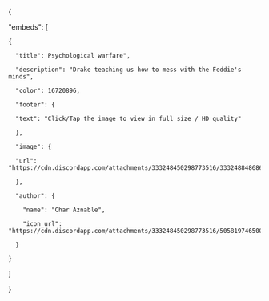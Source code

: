 {

  "embeds": [

    {

      "title": Psychological warfare",

      "description": "Drake teaching us how to mess with the Feddie's minds",

      "color": 16720896,

      "footer": {

      "text": "Click/Tap the image to view in full size / HD quality"

      },

      "image": {

      "url": "https://cdn.discordapp.com/attachments/333248450298773516/333248848686481410/discorddrake.png"

      },

      "author": {

        "name": "Char Aznable",

        "icon_url": "https://cdn.discordapp.com/attachments/333248450298773516/505819746500083733/IMG_20181028_000554.jpg"

      }

    }

  ]

} 
